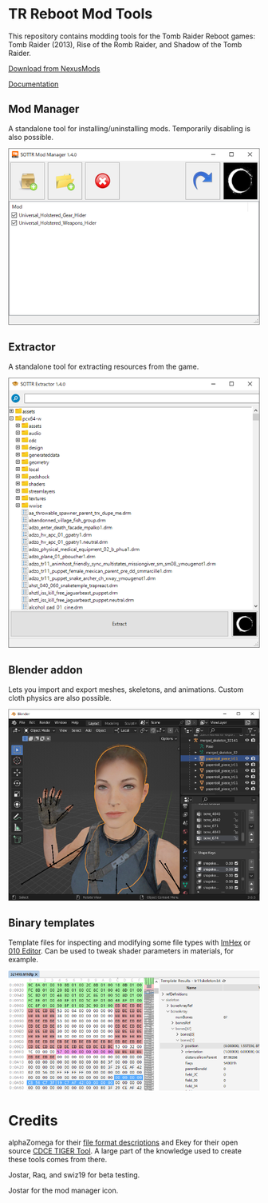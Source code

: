 # TR Reboot Mod Tools

This repository contains modding tools for the Tomb Raider Reboot games: Tomb Raider (2013),
Rise of the Romb Raider, and Shadow of the Tomb Raider.

[Download from NexusMods](https://www.nexusmods.com/shadowofthetombraider/mods/185?tab=files)

[Documentation](https://github.com/arcusmaximus/TrRebootModTools/blob/main/Documentation.md)

## Mod Manager

A standalone tool for installing/uninstalling mods. Temporarily disabling is also possible.

![Screenshot of the mod manager](Screenshots/shadow/manager.png)

## Extractor

A standalone tool for extracting resources from the game.

![Screenshot of the extractor](Screenshots/shadow/extractor.png)

## Blender addon

Lets you import and export meshes, skeletons, and animations. Custom cloth physics are also possible.

![Screenshot of the Blender addon](Screenshots/shadow/blender.png)

## Binary templates

Template files for inspecting and modifying some file types with [ImHex](https://imhex.werwolv.net/) or [010 Editor](https://www.sweetscape.com/).
Can be used to tweak shader parameters in materials, for example.

![Screenshot of a binary template](Screenshots/template.png)

# Credits
alphaZomega for their [file format descriptions](https://www.nexusmods.com/riseofthetombraider/mods/20) and Ekey for their open source [CDCE TIGER Tool](https://github.com/Ekey/CDCE.TIGER.Tool). A large part of the knowledge used to create these tools comes from there.

Jostar, Raq, and swiz19 for beta testing.

Jostar for the mod manager icon.
